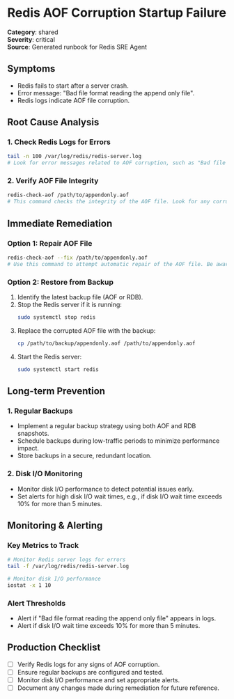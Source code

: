 # Redis AOF Corruption Startup Failure

**Category**: shared  
**Severity**: critical  
**Source**: Generated runbook for Redis SRE Agent

## Symptoms
- Redis fails to start after a server crash.
- Error message: "Bad file format reading the append only file".
- Redis logs indicate AOF file corruption.

## Root Cause Analysis

### 1. Check Redis Logs for Errors
```bash
tail -n 100 /var/log/redis/redis-server.log
# Look for error messages related to AOF corruption, such as "Bad file format reading the append only file".
```

### 2. Verify AOF File Integrity
```bash
redis-check-aof /path/to/appendonly.aof
# This command checks the integrity of the AOF file. Look for any corruption messages.
```

## Immediate Remediation

### Option 1: Repair AOF File
```bash
redis-check-aof --fix /path/to/appendonly.aof
# Use this command to attempt automatic repair of the AOF file. Be aware that this may result in some data loss.
```

### Option 2: Restore from Backup
1. Identify the latest backup file (AOF or RDB).
2. Stop the Redis server if it is running:
   ```bash
   sudo systemctl stop redis
   ```
3. Replace the corrupted AOF file with the backup:
   ```bash
   cp /path/to/backup/appendonly.aof /path/to/appendonly.aof
   ```
4. Start the Redis server:
   ```bash
   sudo systemctl start redis
   ```

## Long-term Prevention

### 1. Regular Backups
- Implement a regular backup strategy using both AOF and RDB snapshots.
- Schedule backups during low-traffic periods to minimize performance impact.
- Store backups in a secure, redundant location.

### 2. Disk I/O Monitoring
- Monitor disk I/O performance to detect potential issues early.
- Set alerts for high disk I/O wait times, e.g., if disk I/O wait time exceeds 10% for more than 5 minutes.

## Monitoring & Alerting

### Key Metrics to Track
```bash
# Monitor Redis server logs for errors
tail -f /var/log/redis/redis-server.log

# Monitor disk I/O performance
iostat -x 1 10
```

### Alert Thresholds
- Alert if "Bad file format reading the append only file" appears in logs.
- Alert if disk I/O wait time exceeds 10% for more than 5 minutes.

## Production Checklist
- [ ] Verify Redis logs for any signs of AOF corruption.
- [ ] Ensure regular backups are configured and tested.
- [ ] Monitor disk I/O performance and set appropriate alerts.
- [ ] Document any changes made during remediation for future reference.